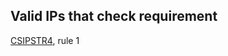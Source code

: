 ## Valid IPs that check requirement 

[CSIPSTR4](https://dilcisboard.github.io/E-ARK-CSIP/specification/implementation/structure/#CSIPSTR4), rule 1
